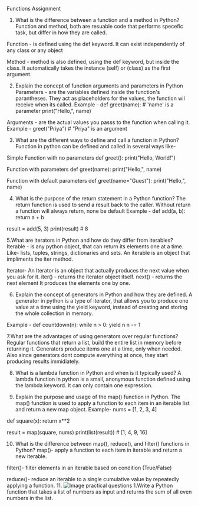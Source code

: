 Functions Assignment
1. What is the difference between a function and a method in Python?
Function and method, both are resuable code that performs specefic task, but differ in how they are called.

Function - is defined using the def keyword. It can exist independently of any class or any object

Method - method is also defined, using the def keyword, but inside the class. It automatically takes the instance (self) or (class) as the first argument.

2. Explain the concept of function arguments and parameters in Python
Parameters - are the variables defined inside the function's parantheses. They act as placeholders for the values, the function wil receive when its called. Example - def greet(name): # 'name' is a parameter print("Hello,", name)

Arguments - are the actual values you passs to the function when calling it. Example - greet("Priya") # "Priya" is an argument

3. What are the different ways to define and call a function in Python?
Function in python can be defined and called in several ways like-

Simple Function with no parameters def greet(): print("Hello, World!")

Function with parameters def greet(name): print("Hello,", name)

Function with default parameters def greet(name="Guest"): print("Hello,", name)

4. What is the purpose of the return statement in a Python function?
The return function is used to send a result back to the caller. Without return a function will always return, none be default Example - def add(a, b): return a + b

result = add(5, 3) print(result) # 8

5.What are iterators in Python and how do they differ from iterables?
Iterable - is any python object, that can return its elements one at a time. Like- lists, tuples, strings, dictionaries and sets. An iterable is an object that impliments the iter method.

Iterator- An Iterator is an object that actually produces the next value when you ask for it. iter() - returns the iterator object itself. next() - returns the next element It produces the elements one by one.

6. Explain the concept of generators in Python and how they are defined.
A generator in python is a type of iterator, that allows you to produce one value at a time using the yield keyword, instead of creating and storing the whole collection in memory.

Example - def countdown(n): while n > 0: yield n n -= 1

7.What are the advantages of using generators over regular functions?
Regular functions that return a list, build the entire list in memory before returning it. Generators produce items one at a time, only when needed. Also since generators dont compute everything at once, they start producing results immidiately.

8. What is a lambda function in Python and when is it typically used?
A lambda function in python is a small, anonymous function defined using the lambda keyword. It can only contain one expression.

9. Explain the purpose and usage of the map() function in Python.
The map() function is used to apply a function to each item in an iterable list and return a new map object. Example- nums = [1, 2, 3, 4]

def square(x): return x**2

result = map(square, nums) print(list(result)) # [1, 4, 9, 16]

10. What is the difference between map(), reduce(), and filter() functions in Python?
map()- apply a function to each item in iterable and return a new iterable.

filter()- filter elements in an iterable based on condition (True/False)

reduce()- reduce an iterable to a single cumulative value by repeatedly applying a function.
11.
![Image](https://github.com/user-attachments/assets/1285551b-b657-4956-ac0e-a54542b62382)
practical questions 
1.Write a Python function that takes a list of numbers as input and returns the sum of all even numbers in the list.
